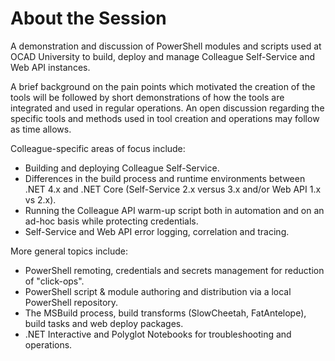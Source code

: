 # About the Session

A demonstration and discussion of PowerShell modules and scripts used at OCAD University to build, deploy and manage Colleague Self-Service and Web API instances.

A brief background on the pain points which motivated the creation of the tools will be followed by short demonstrations of how the tools are integrated and used in regular operations. An open discussion regarding the specific tools and methods used in tool creation and operations may follow as time allows.

Colleague-specific areas of focus include: 
- Building and deploying Colleague Self-Service. 
- Differences in the build process and runtime environments between .NET 4.x and .NET Core (Self-Service 2.x versus 3.x and/or Web API 1.x vs 2.x).
- Running the Colleague API warm-up script both in automation and on an ad-hoc basis while protecting credentials.
- Self-Service and Web API error logging, correlation and tracing.

More general topics include:
- PowerShell remoting, credentials and secrets management for reduction of "click-ops".
- PowerShell script & module authoring and distribution via a local PowerShell repository.
- The MSBuild process, build transforms (SlowCheetah, FatAntelope), build tasks and web deploy packages.
- .NET Interactive and Polyglot Notebooks for troubleshooting and operations.
